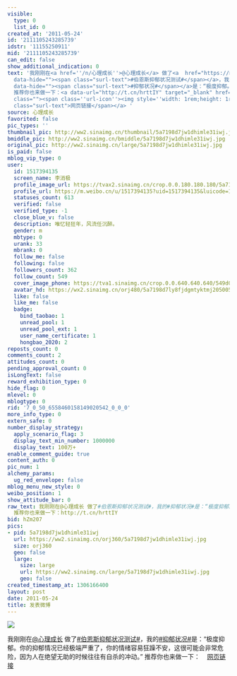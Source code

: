 ```yaml
---
visible:
  type: 0
  list_id: 0
created_at: '2011-05-24'
id: '2111105243285739'
idstr: '11155250911'
mid: '2111105243285739'
can_edit: false
show_additional_indication: 0
text: '我刚刚在<a href=''/n/心理成长''>@心理成长</a> 做了<a  href="https://m.weibo.cn/search?containerid=231522type%3D1%26t%3D10%26q%3D%23%E4%BC%AF%E6%81%A9%E6%96%AF%E6%8A%91%E9%83%81%E7%8A%B6%E5%86%B5%E6%B5%8B%E8%AF%95%23&extparam=%23%E4%BC%AF%E6%81%A9%E6%96%AF%E6%8A%91%E9%83%81%E7%8A%B6%E5%86%B5%E6%B5%8B%E8%AF%95%23&luicode=10000011&lfid=2304131517394135_-_WEIBO_SECOND_PROFILE_WEIBO"
  data-hide=""><span class="surl-text">#伯恩斯抑郁状况测试#</span></a>，我的<a  href="https://m.weibo.cn/search?containerid=231522type%3D1%26t%3D10%26q%3D%23%E6%8A%91%E9%83%81%E7%8A%B6%E5%86%B5%23&luicode=10000011&lfid=2304131517394135_-_WEIBO_SECOND_PROFILE_WEIBO"
  data-hide=""><span class="surl-text">#抑郁状况#</span></a>是：“极度抑郁。你的抑郁情况已经极端严重了，你的情绪容易狂躁不安，这很可能会非常危险，因为人在绝望无助的时候往往有自杀的冲动。”
  推荐你也来做一下：<a data-url="http://t.cn/hrttIY" target="_blank" href="http://weibo.cn/sinaurl?toasturl=http%3A%2F%2Ftypes.yuzeli.com%2Fsurvey%2Fbdc25%2F&luicode=10000011&lfid=2304131517394135_-_WEIBO_SECOND_PROFILE_WEIBO"
  class=""><span class=''url-icon''><img style=''width: 1rem;height: 1rem'' src=''//h5.sinaimg.cn/upload/2015/09/25/3/timeline_card_small_web_default.png''></span><span
  class="surl-text">网页链接</span></a> '
source: 心理成长
favorited: false
pic_types: ''
thumbnail_pic: http://ww2.sinaimg.cn/thumbnail/5a7198d7jw1dhimle31iwj.jpg
bmiddle_pic: http://ww2.sinaimg.cn/bmiddle/5a7198d7jw1dhimle31iwj.jpg
original_pic: http://ww2.sinaimg.cn/large/5a7198d7jw1dhimle31iwj.jpg
is_paid: false
mblog_vip_type: 0
user:
  id: 1517394135
  screen_name: 李消极
  profile_image_url: https://tvax2.sinaimg.cn/crop.0.0.180.180.180/5a7198d7ly8fjdgmtyktmj20500500so.jpg?KID=imgbed,tva&Expires=1606399992&ssig=SpANwyur3u
  profile_url: https://m.weibo.cn/u/1517394135?uid=1517394135&luicode=10000011&lfid=2304131517394135_-_WEIBO_SECOND_PROFILE_WEIBO
  statuses_count: 613
  verified: false
  verified_type: -1
  close_blue_v: false
  description: 唯忆轻狂年，风流任沉醉。
  gender: m
  mbtype: 0
  urank: 33
  mbrank: 0
  follow_me: false
  following: false
  followers_count: 362
  follow_count: 549
  cover_image_phone: https://tva1.sinaimg.cn/crop.0.0.640.640.640/549d0121tw1egm1kjly3jj20hs0hsq4f.jpg
  avatar_hd: https://wx2.sinaimg.cn/orj480/5a7198d7ly8fjdgmtyktmj20500500so.jpg
  like: false
  like_me: false
  badge:
    bind_taobao: 1
    unread_pool: 1
    unread_pool_ext: 1
    user_name_certificate: 1
    hongbao_2020: 2
reposts_count: 0
comments_count: 2
attitudes_count: 0
pending_approval_count: 0
isLongText: false
reward_exhibition_type: 0
hide_flag: 0
mlevel: 0
mblogtype: 0
rid: '7_0_50_6558460158149020542_0_0_0'
more_info_type: 0
extern_safe: 0
number_display_strategy:
  apply_scenario_flag: 3
  display_text_min_number: 1000000
  display_text: 100万+
enable_comment_guide: true
content_auth: 0
pic_num: 1
alchemy_params:
  ug_red_envelope: false
mblog_menu_new_style: 0
weibo_position: 1
show_attitude_bar: 0
raw_text: 我刚刚在@心理成长 做了#伯恩斯抑郁状况测试#，我的#抑郁状况#是：“极度抑郁。你的抑郁情况已经极端严重了，你的情绪容易狂躁不安，这很可能会非常危险，因为人在绝望无助的时候往往有自杀的冲动。”
  推荐你也来做一下：http://t.cn/hrttIY ​​​
bid: hZm207
pics:
- pid: 5a7198d7jw1dhimle31iwj
  url: https://ww2.sinaimg.cn/orj360/5a7198d7jw1dhimle31iwj.jpg
  size: orj360
  geo: false
  large:
    size: large
    url: https://ww2.sinaimg.cn/large/5a7198d7jw1dhimle31iwj.jpg
    geo: false
created_timestamp_at: 1306166400
layout: post
date: 2011-05-24
title: 发表微博
---
```


![](http://ww2.sinaimg.cn/large/5a7198d7jw1dhimle31iwj.jpg)

我刚刚在<a href='/n/心理成长'>@心理成长</a> 做了<a  href="https://m.weibo.cn/search?containerid=231522type%3D1%26t%3D10%26q%3D%23%E4%BC%AF%E6%81%A9%E6%96%AF%E6%8A%91%E9%83%81%E7%8A%B6%E5%86%B5%E6%B5%8B%E8%AF%95%23&extparam=%23%E4%BC%AF%E6%81%A9%E6%96%AF%E6%8A%91%E9%83%81%E7%8A%B6%E5%86%B5%E6%B5%8B%E8%AF%95%23&luicode=10000011&lfid=2304131517394135_-_WEIBO_SECOND_PROFILE_WEIBO" data-hide=""><span class="surl-text">#伯恩斯抑郁状况测试#</span></a>，我的<a  href="https://m.weibo.cn/search?containerid=231522type%3D1%26t%3D10%26q%3D%23%E6%8A%91%E9%83%81%E7%8A%B6%E5%86%B5%23&luicode=10000011&lfid=2304131517394135_-_WEIBO_SECOND_PROFILE_WEIBO" data-hide=""><span class="surl-text">#抑郁状况#</span></a>是：“极度抑郁。你的抑郁情况已经极端严重了，你的情绪容易狂躁不安，这很可能会非常危险，因为人在绝望无助的时候往往有自杀的冲动。” 推荐你也来做一下：<a data-url="http://t.cn/hrttIY" target="_blank" href="http://weibo.cn/sinaurl?toasturl=http%3A%2F%2Ftypes.yuzeli.com%2Fsurvey%2Fbdc25%2F&luicode=10000011&lfid=2304131517394135_-_WEIBO_SECOND_PROFILE_WEIBO" class=""><span class='url-icon'><img style='width: 1rem;height: 1rem' src='//h5.sinaimg.cn/upload/2015/09/25/3/timeline_card_small_web_default.png'></span><span class="surl-text">网页链接</span></a> 

